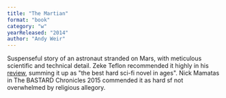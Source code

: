 ```yaml
---
title: "The Martian"
format: "book"
category: "w"
yearReleased: "2014"
author: "Andy Weir"
---
```

Suspenseful story of an astronaut stranded on Mars, with  meticulous scientific and technical detail. Zeke Teflon recommended it highly in  his <a href="https://seesharppress.wordpress.com/2015/02/01/review-the-martian-by-andy-weir/"> review</a>, summing it up as "the best hard sci-fi novel in ages". Nick Mamatas in The BASTARD Chronicles 2015  commended it  as hard sf not overwhelmed by religious allegory.